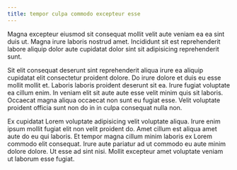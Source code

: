 ```yaml
---
title: tempor culpa commodo excepteur esse
---
```


Magna excepteur eiusmod sit consequat mollit velit aute veniam ea ea sint duis ut. Magna irure laboris nostrud amet. Incididunt sit est reprehenderit labore aliquip dolor aute cupidatat dolor sint sit adipisicing reprehenderit sunt.

Sit elit consequat deserunt sint reprehenderit aliqua irure ea aliquip cupidatat elit consectetur proident dolore. Do irure dolore et duis eu esse mollit mollit et. Laboris laboris proident deserunt sit ea. Irure fugiat voluptate ea cillum enim. In veniam elit sit aute aute esse velit minim quis sit laboris. Occaecat magna aliqua occaecat non sunt eu fugiat esse. Velit voluptate proident officia sunt non do in in culpa consequat nulla non.

Ex cupidatat Lorem voluptate adipisicing velit voluptate aliqua. Irure enim ipsum mollit fugiat elit non velit proident do. Amet cillum est aliqua amet aute do eu qui laboris. Et tempor magna cillum minim laboris ex Lorem commodo elit consequat. Irure aute pariatur ad ut commodo eu aute minim dolore dolore. Ut esse ad sint nisi. Mollit excepteur amet voluptate veniam ut laborum esse fugiat.